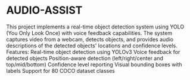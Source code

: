 # AUDIO-ASSIST
This project implements a real-time object detection system using YOLO (You Only Look Once) with voice feedback capabilities. The system captures video from a webcam, detects objects, and provides audio descriptions of the detected objects' locations and confidence levels.
Features:
Real-time object detection using YOLOv3
Voice feedback for detected objects
Position-aware detection (left/right/center and top/mid/bottom)
Confidence level reporting
Visual bounding boxes with labels
Support for 80 COCO dataset classes
